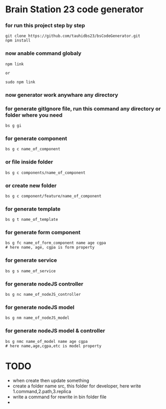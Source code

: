 # Brain Station 23 code generator

### for run this project step by step
```
git clone https://github.com/tauhidbs23/bsCodeGenerator.git
npm install
```

### now anable command globaly
```
npm link

or 

sudo npm link
```
### now generator work anywhare any directory

### for generate gitIgnore file, run this command any directory or folder where you need 
```
bs g gi

```


### for generate component
```
bs g c name_of_component
```

### or file inside folder
```
bs g c components/name_of_component
```
### or create new folder
```
bs g c component/feature/name_of_component
```

### for generate template
```
bs g t name_of_template
```

### for generate form component
```
bs g fc name_of_form_component name age cgpa
# here name, age, cgpa is form property
```

### for generate service
```
bs g s name_of_service
```


### for generate nodeJS controller
```
bs g nc name_of_nodeJS_controller
```

### for generate nodeJS model
```
bs g nm name_of_nodeJS_model
```

### for generate nodeJS model & controller
```
bs g nmc name_of_model name age cgpa
# here name,age,cgpa,etc is model property
```

# TODO 
- when create then update something
- create a folder name src, this folder for developer, here write 1.command,2.path,3.replica
- write a command for rewrite in bin folder file 
- 
